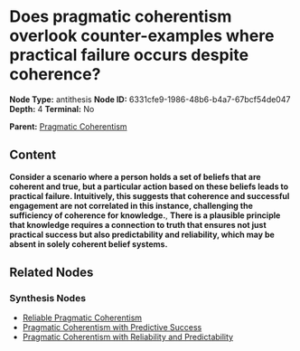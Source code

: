 # Does pragmatic coherentism overlook counter-examples where practical failure occurs despite coherence?

**Node Type:** antithesis
**Node ID:** 6331cfe9-1986-48b6-b4a7-67bcf54de047
**Depth:** 4
**Terminal:** No

**Parent:** [Pragmatic Coherentism](pragmatic-coherentism-synthesis-48c6fdab-111f-40d3-9729-fa28ed8f6fdc.md)

## Content

**Consider a scenario where a person holds a set of beliefs that are coherent and true, but a particular action based on these beliefs leads to practical failure. Intuitively, this suggests that coherence and successful engagement are not correlated in this instance, challenging the sufficiency of coherence for knowledge.**, **There is a plausible principle that knowledge requires a connection to truth that ensures not just practical success but also predictability and reliability, which may be absent in solely coherent belief systems.**

## Related Nodes

### Synthesis Nodes

- [Reliable Pragmatic Coherentism](reliable-pragmatic-coherentism-synthesis-ccb1735d-75a7-4805-a77a-06c87bb59a1e.md)
- [Pragmatic Coherentism with Predictive Success](pragmatic-coherentism-with-predictive-success-synthesis-03ad04f8-e669-4327-97b2-5c9dee027cb7.md)
- [Pragmatic Coherentism with Reliability and Predictability](pragmatic-coherentism-with-reliability-and-predictability-synthesis-b0d76472-8a43-451c-b2e5-3ca1feacec01.md)
